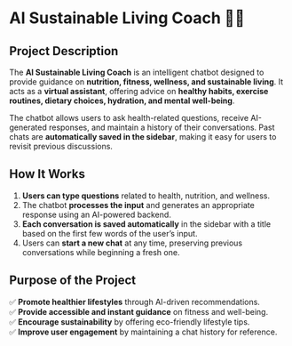 # **AI Sustainable Living Coach** 🌱🤖

## **Project Description**  
The **AI Sustainable Living Coach** is an intelligent chatbot designed to provide guidance on **nutrition, fitness, wellness, and sustainable living**. It acts as a **virtual assistant**, offering advice on **healthy habits, exercise routines, dietary choices, hydration, and mental well-being**.  

The chatbot allows users to ask health-related questions, receive AI-generated responses, and maintain a history of their conversations. Past chats are **automatically saved in the sidebar**, making it easy for users to revisit previous discussions.  

## **How It Works**  
1. **Users can type questions** related to health, nutrition, and wellness.  
2. The chatbot **processes the input** and generates an appropriate response using an AI-powered backend.  
3. **Each conversation is saved automatically** in the sidebar with a title based on the first few words of the user’s input.  
4. Users can **start a new chat** at any time, preserving previous conversations while beginning a fresh one.  

## **Purpose of the Project**  
✅ **Promote healthier lifestyles** through AI-driven recommendations.  
✅ **Provide accessible and instant guidance** on fitness and well-being.  
✅ **Encourage sustainability** by offering eco-friendly lifestyle tips.  
✅ **Improve user engagement** by maintaining a chat history for reference. 
